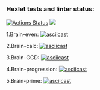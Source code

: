 
### Hexlet tests and linter status:
[![Actions Status](https://github.com/AlexTrava/frontend-project-44/workflows/hexlet-check/badge.svg)](https://github.com/AlexTrava/frontend-project-44/actions) <a href="https://codeclimate.com/github/AlexTrava/frontend-project-44/maintainability"><img src="https://api.codeclimate.com/v1/badges/471e3080e64b578933a1/maintainability" /></a>


1.Brain-even:
[![asciicast](https://asciinema.org/a/eNb63hD8TVDHnOjmULrMjzjtF.svg)](https://asciinema.org/a/eNb63hD8TVDHnOjmULrMjzjtF)

2.Brain-calc:
[![asciicast](https://asciinema.org/a/gaIKtggm8T9BcKVxZgXUuS6gH.svg)](https://asciinema.org/a/gaIKtggm8T9BcKVxZgXUuS6gH)

3.Brain-GCD:
[![asciicast](https://asciinema.org/a/SqbUKcIE6B6eqoZRuSWmJwo7J.svg)](https://asciinema.org/a/SqbUKcIE6B6eqoZRuSWmJwo7J)

4.Brain-progression:
[![asciicast](https://asciinema.org/a/L7K56WzWJ9JPyIBR0wQMsFITm.svg)](https://asciinema.org/a/L7K56WzWJ9JPyIBR0wQMsFITm)

5.Brain-prime:
[![asciicast](https://asciinema.org/a/L6hgdzMsHovVxQ0fnhw9FKjQp.svg)](https://asciinema.org/a/L6hgdzMsHovVxQ0fnhw9FKjQp)
